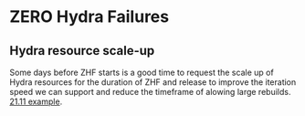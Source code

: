 # ZERO Hydra Failures

## Hydra resource scale-up

Some days before ZHF starts is a good time to request the scale up of Hydra
resources for the duration of ZHF and release to improve the iteration speed we
can support and reduce the timeframe of alowing large rebuilds.
[21.11 example](https://github.com/NixOS/nixos-org-configurations/issues/186).
